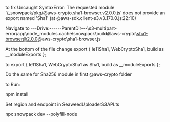 to fix 
Uncaught SyntaxError: The requested module '/_snowpack/pkg/@aws-crypto.sha1-browser.v2.0.0.js' does not provide an export named 'Sha1' (at @aws-sdk.client-s3.v3.170.0.js:22:10)

Navigate to ---Drive:---\---ParentDir---\s3-multipart-error\app\node_modules\.cache\snowpack\build\@aws-crypto\sha1-browser@2.0.0\@aws-crypto\sha1-browser.js

At the bottom of the file change 
export { Ie11Sha1, WebCryptoSha1, build as __moduleExports };

to 
export { Ie11Sha1, WebCryptoSha1 as Sha1, build as __moduleExports };

Do the same for Sha256 module in first @aws-crypto folder

to Run:

npm install

Set region and endpoint in SeaweedUploaderS3API.ts

npx snowpack dev --polyfill-node



